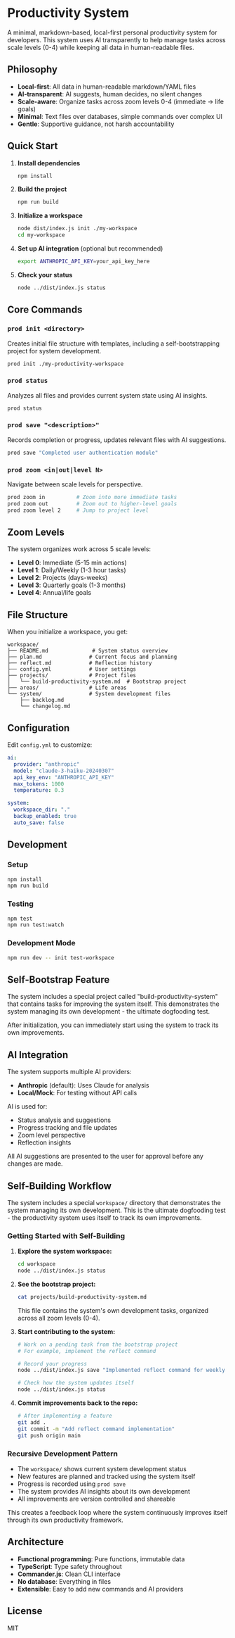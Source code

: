 # Productivity System

A minimal, markdown-based, local-first personal productivity system for developers. This system uses AI transparently to help manage tasks across scale levels (0-4) while keeping all data in human-readable files.

## Philosophy

- **Local-first**: All data in human-readable markdown/YAML files
- **AI-transparent**: AI suggests, human decides, no silent changes
- **Scale-aware**: Organize tasks across zoom levels 0-4 (immediate → life goals)
- **Minimal**: Text files over databases, simple commands over complex UI
- **Gentle**: Supportive guidance, not harsh accountability

## Quick Start

1. **Install dependencies**
   ```bash
   npm install
   ```

2. **Build the project**
   ```bash
   npm run build
   ```

3. **Initialize a workspace**
   ```bash
   node dist/index.js init ./my-workspace
   cd my-workspace
   ```

4. **Set up AI integration** (optional but recommended)
   ```bash
   export ANTHROPIC_API_KEY=your_api_key_here
   ```

5. **Check your status**
   ```bash
   node ../dist/index.js status
   ```

## Core Commands

### `prod init <directory>`
Creates initial file structure with templates, including a self-bootstrapping project for system development.

```bash
prod init ./my-productivity-workspace
```

### `prod status`
Analyzes all files and provides current system state using AI insights.

```bash
prod status
```

### `prod save "<description>"`
Records completion or progress, updates relevant files with AI suggestions.

```bash
prod save "Completed user authentication module"
```

### `prod zoom <in|out|level N>`
Navigate between scale levels for perspective.

```bash
prod zoom in          # Zoom into more immediate tasks
prod zoom out         # Zoom out to higher-level goals  
prod zoom level 2     # Jump to project level
```

## Zoom Levels

The system organizes work across 5 scale levels:

- **Level 0**: Immediate (5-15 min actions)
- **Level 1**: Daily/Weekly (1-3 hour tasks)
- **Level 2**: Projects (days-weeks)
- **Level 3**: Quarterly goals (1-3 months)
- **Level 4**: Annual/life goals

## File Structure

When you initialize a workspace, you get:

```
workspace/
├── README.md              # System status overview
├── plan.md               # Current focus and planning
├── reflect.md            # Reflection history
├── config.yml            # User settings
├── projects/             # Project files
│   └── build-productivity-system.md  # Bootstrap project
├── areas/                # Life areas
└── system/               # System development files
    ├── backlog.md
    └── changelog.md
```

## Configuration

Edit `config.yml` to customize:

```yaml
ai:
  provider: "anthropic"
  model: "claude-3-haiku-20240307"
  api_key_env: "ANTHROPIC_API_KEY"
  max_tokens: 1000
  temperature: 0.3

system:
  workspace_dir: "."
  backup_enabled: true
  auto_save: false
```

## Development

### Setup
```bash
npm install
npm run build
```

### Testing
```bash
npm test
npm run test:watch
```

### Development Mode
```bash
npm run dev -- init test-workspace
```

## Self-Bootstrap Feature

The system includes a special project called "build-productivity-system" that contains tasks for improving the system itself. This demonstrates the system managing its own development - the ultimate dogfooding test.

After initialization, you can immediately start using the system to track its own improvements.

## AI Integration

The system supports multiple AI providers:

- **Anthropic** (default): Uses Claude for analysis
- **Local/Mock**: For testing without API calls

AI is used for:
- Status analysis and suggestions
- Progress tracking and file updates
- Zoom level perspective
- Reflection insights

All AI suggestions are presented to the user for approval before any changes are made.

## Self-Building Workflow

The system includes a special `workspace/` directory that demonstrates the system managing its own development. This is the ultimate dogfooding test - the productivity system uses itself to track its own improvements.

### Getting Started with Self-Building

1. **Explore the system workspace:**
   ```bash
   cd workspace
   node ../dist/index.js status
   ```

2. **See the bootstrap project:**
   ```bash
   cat projects/build-productivity-system.md
   ```
   This file contains the system's own development tasks, organized across all zoom levels (0-4).

3. **Start contributing to the system:**
   ```bash
   # Work on a pending task from the bootstrap project
   # For example, implement the reflect command
   
   # Record your progress
   node ../dist/index.js save "Implemented reflect command for weekly reviews"
   
   # Check how the system updates itself
   node ../dist/index.js status
   ```

4. **Commit improvements back to the repo:**
   ```bash
   # After implementing a feature
   git add .
   git commit -m "Add reflect command implementation"
   git push origin main
   ```

### Recursive Development Pattern

- The `workspace/` shows current system development status
- New features are planned and tracked using the system itself
- Progress is recorded using `prod save`
- The system provides AI insights about its own development
- All improvements are version controlled and shareable

This creates a feedback loop where the system continuously improves itself through its own productivity framework.

## Architecture

- **Functional programming**: Pure functions, immutable data
- **TypeScript**: Type safety throughout
- **Commander.js**: Clean CLI interface
- **No database**: Everything in files
- **Extensible**: Easy to add new commands and AI providers

## License

MIT